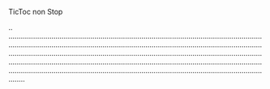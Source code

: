 TicToc non Stop

..
....................................................................................................................................................................................................................................................................................................................................................................................................................................................................................................................................................................................................................................................